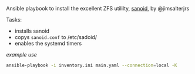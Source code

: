 Ansible playbook to install the excellent ZFS utililty, [sanoid](https://github.com/jimsalterjrs/sanoid), by @jimsalterjrs 

Tasks:
+ installs sanoid
+ copys ```sanoid.conf``` to /etc/sadoid/
+ enables the systemd timers

*example use*
```bash
ansible-playbook -i inventory.ini main.yaml --connection=local -K
```